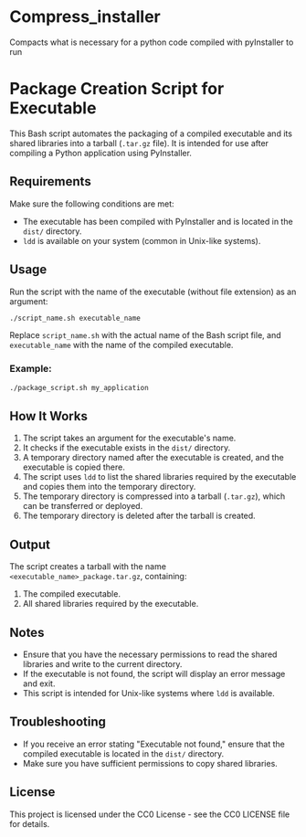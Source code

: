 # Compress_installer

Compacts what is necessary for a python code compiled with pyInstaller to run

# Package Creation Script for Executable

This Bash script automates the packaging of a compiled executable and its shared libraries into a tarball (`.tar.gz` file). It is intended for use after compiling a Python application using PyInstaller.

## Requirements

Make sure the following conditions are met:

- The executable has been compiled with PyInstaller and is located in the `dist/` directory.
- `ldd` is available on your system (common in Unix-like systems).

## Usage

Run the script with the name of the executable (without file extension) as an argument:

```bash
./script_name.sh executable_name
```

Replace `script_name.sh` with the actual name of the Bash script file, and `executable_name` with the name of the compiled executable.

### Example:

```bash
./package_script.sh my_application
```

## How It Works

1. The script takes an argument for the executable's name.
2. It checks if the executable exists in the `dist/` directory.
3. A temporary directory named after the executable is created, and the executable is copied there.
4. The script uses `ldd` to list the shared libraries required by the executable and copies them into the temporary directory.
5. The temporary directory is compressed into a tarball (`.tar.gz`), which can be transferred or deployed.
6. The temporary directory is deleted after the tarball is created.

## Output

The script creates a tarball with the name `<executable_name>_package.tar.gz`, containing:

1. The compiled executable.
2. All shared libraries required by the executable.

## Notes

- Ensure that you have the necessary permissions to read the shared libraries and write to the current directory.
- If the executable is not found, the script will display an error message and exit.
- This script is intended for Unix-like systems where `ldd` is available.

## Troubleshooting

- If you receive an error stating "Executable not found," ensure that the compiled executable is located in the `dist/` directory.
- Make sure you have sufficient permissions to copy shared libraries.

## License

This project is licensed under the CC0 License - see the CC0 LICENSE file for details.
